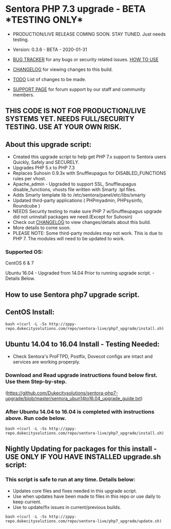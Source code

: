 # Sentora PHP 7.3 upgrade - BETA \*TESTING ONLY\*

* PRODUCTION/LIVE RELEASE COMING SOON. STAY TUNED. Just needs testing.

* Version: 0.3.6 - BETA - 2020-01-31
* [BUG TRACKER](https://github.com/Dukecitysolutions/sentora-php7-upgrade/issues) for any bugs or security related issues. [HOW TO USE](https://github.com/Dukecitysolutions/sentora-php7-upgrade/blob/master/.github/ISSUE_TEMPLATE.md) 
* [CHANGELOG](https://github.com/Dukecitysolutions/sentora-php7-upgrade/blob/master/CHANGELOG.md) for viewing changes to this build.
* [TODO](https://github.com/Dukecitysolutions/sentora-php7-upgrade/blob/master/ToDo.md) List of changes to be made.
* [SUPPORT PAGE](http://sentora.dukecitysolutions.com) for forum support by our staff and community members.


## THIS CODE IS NOT FOR PRODUCTION/LIVE SYSTEMS YET. NEEDS FULL/SECURITY TESTING. USE AT YOUR OWN RISK.

## About this upgrade script:
* Created this upgrade script to help get PHP 7.x support to Sentora users Quickly, Safely and SECURELY.
* Upgrades PHP 5.x to PHP 7.3
* Replaces Suhosin 0.9.3x with Snuffleupagus for DISABLED_FUNCTIONS rules per vhost.
* Apache_admin - Upgraded to support SSL, Snuffleupagus disable_functions, vhosts file written with Smarty .tpl files.
* Adds Smarty template lib to /etc/sentora/panel/etc/libs/smarty
* Updated third-party applications ( PHPmyadmin, PHPsysinfo, Roundcube )
* NEEDS Security testing to make sure PHP 7 w/Snuffleupagus upgrade did not uninstall packages we need.(Except for Suhosin)
* Check out [CHANGELOG](https://github.com/Dukecitysolutions/sentora-php7-upgrade/blob/master/CHANGELOG.md) to view changes/details about this build.
* More details to come soon.
* PLEASE NOTE: Some third-party modules may not work. This is due to PHP 7. The modules will need to be updated to work.

### Supported OS:

CentOS 6 & 7

Ubuntu 16.04 - Upgraded from 14.04 Prior to running upgrade script. - Details Below.


## How to use Sentora php7 upgrade script.

## CentOS Install:
```
bash <(curl -L -Ss http://zppy-repo.dukecitysolutions.com/repo/sentora-live/php7_upgrade/install.sh)
```

## Ubuntu 14.04 to 16.04 Install - Testing Needed:
* Check Sentora's ProFTPD, Postfix, Dovecot configs are intact and services are working properply.

### Download and Read upgrade instructions found below first. Use them Step-by-step.
(https://github.com/Dukecitysolutions/sentora-php7-upgrade/blob/master/sentora_ubun14to16.04_upgrade_guide.txt)

### After Ubuntu 14.04 to 16.04 is completed with instructions above. Run code below.
```
bash <(curl -L -Ss http://zppy-repo.dukecitysolutions.com/repo/sentora-live/php7_upgrade/install.sh)
```

## Nightly Updating for packages for this install - USE ONLY IF YOU HAVE INSTALLED upgrade.sh script:
### This script is safe to run at any time. Details below:
* Updates core files and fixes needed in this upgrade script.
* Use when updates have been made to files in this repo or use daily to keep current.
* Use to update/fix issues in current/previous builds.
```
bash <(curl -L -Ss http://zppy-repo.dukecitysolutions.com/repo/sentora-live/php7_upgrade/update.sh)
```